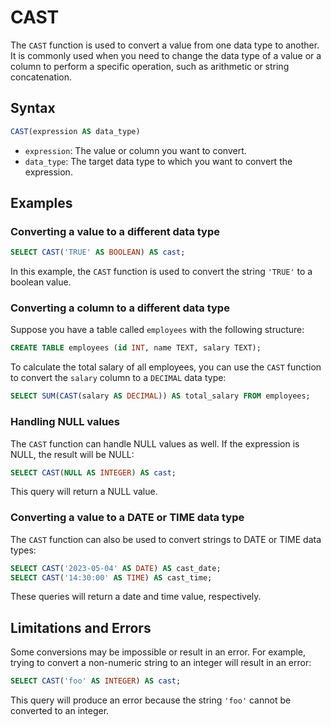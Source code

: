 # CAST

The `CAST` function is used to convert a value from one data type to another. It is commonly used when you need to change the data type of a value or a column to perform a specific operation, such as arithmetic or string concatenation.

## Syntax

```sql
CAST(expression AS data_type)
```

- `expression`: The value or column you want to convert.
- `data_type`: The target data type to which you want to convert the expression.

## Examples

### Converting a value to a different data type

```sql
SELECT CAST('TRUE' AS BOOLEAN) AS cast;
```

In this example, the `CAST` function is used to convert the string `'TRUE'` to a boolean value.

### Converting a column to a different data type

Suppose you have a table called `employees` with the following structure:

```sql
CREATE TABLE employees (id INT, name TEXT, salary TEXT);
```

To calculate the total salary of all employees, you can use the `CAST` function to convert the `salary` column to a `DECIMAL` data type:

```sql
SELECT SUM(CAST(salary AS DECIMAL)) AS total_salary FROM employees;
```

### Handling NULL values

The `CAST` function can handle NULL values as well. If the expression is NULL, the result will be NULL:

```sql
SELECT CAST(NULL AS INTEGER) AS cast;
```

This query will return a NULL value.

### Converting a value to a DATE or TIME data type

The `CAST` function can also be used to convert strings to DATE or TIME data types:

```sql
SELECT CAST('2023-05-04' AS DATE) AS cast_date;
SELECT CAST('14:30:00' AS TIME) AS cast_time;
```

These queries will return a date and time value, respectively.

## Limitations and Errors

Some conversions may be impossible or result in an error. For example, trying to convert a non-numeric string to an integer will result in an error:

```sql
SELECT CAST('foo' AS INTEGER) AS cast;
```

This query will produce an error because the string `'foo'` cannot be converted to an integer.